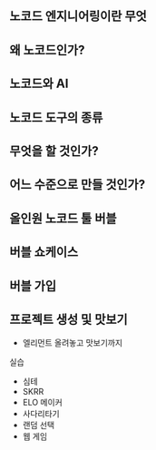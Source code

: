## 노코드 엔지니어링이란 무엇
## 왜 노코드인가?
## 노코드와 AI
## 노코드 도구의 종류
## 무엇을 할 것인가?
## 어느 수준으로 만들 것인가?
## 올인원 노코드 툴 버블

## 버블 쇼케이스

## 버블 가입

## 프로젝트 생성 및 맛보기
- 엘리먼트 올려놓고 맛보기까지






실습
- 심테
- SKRR
- ELO 메이커
- 사다리타기
- 랜덤 선택
- 웹 게임